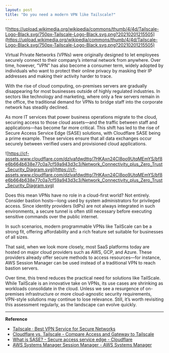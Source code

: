 ```yaml
---
layout: post
title: "Do you need a modern VPN like Tailscale?"
---
```


![https://upload.wikimedia.org/wikipedia/commons/thumb/4/4d/Tailscale-Logo-Black.svg/750px-Tailscale-Logo-Black.svg.png?20210201215505](https://upload.wikimedia.org/wikipedia/commons/thumb/4/4d/Tailscale-Logo-Black.svg/750px-Tailscale-Logo-Black.svg.png?20210201215505)

Virtual Private Networks (VPNs) were originally designed to let employees securely connect to their company’s internal network from anywhere. Over time, however, “VPN” has also become a consumer term, widely adopted by individuals who want to protect their online privacy by masking their IP addresses and making their activity harder to trace.

With the rise of cloud computing, on-premises servers are gradually disappearing for most businesses outside of highly regulated industries. In sectors like technology and marketing, where only a few servers remain in the office, the traditional demand for VPNs to bridge staff into the corporate network has steadily declined.


As more IT services that power business operations migrate to the cloud, securing access to those cloud assets—and the traffic between staff and applications—has become far more critical. This shift has led to the rise of Secure Access Service Edge (SASE) solutions, with Cloudflare SASE being a prime example. These services ensure that all data exchanges occur securely between verified users and provisioned cloud applications.

![https://cf-assets.www.cloudflare.com/dzlvafdwdttg/7HKAxn24Cl8po9UtqMEmYS/bf8e6b664b638e77c0a7cf59a943d3c3/Network_Connectivity_plus_Zero_Trust_Security_Diagram.svg](https://cf-assets.www.cloudflare.com/dzlvafdwdttg/7HKAxn24Cl8po9UtqMEmYS/bf8e6b664b638e77c0a7cf59a943d3c3/Network_Connectivity_plus_Zero_Trust_Security_Diagram.svg)

Does this mean VPNs have no role in a cloud-first world? Not entirely. Consider bastion hosts—long used by system administrators for privileged access. Since identity providers (IdPs) are not always integrated in such environments, a secure tunnel is often still necessary before executing sensitive commands over the public internet.

In such scenarios, modern programmable VPNs like TailScale can be a strong fit, offering affordability and a rich feature set suitable for businesses of all sizes.

That said, when we look more closely, most SaaS platforms today are hosted on major cloud providers such as AWS, GCP, and Azure. These providers already offer secure methods to access resources—for instance, AWS Session Manager can be used instead of a traditional VPN to reach bastion servers.

Over time, this trend reduces the practical need for solutions like TailScale. While TailScale is an innovative take on VPNs, its use cases are shrinking as workloads consolidate in the cloud. Unless we see a resurgence of on-premises infrastructure or more cloud-agnostic security requirements, VPN-style solutions may continue to lose relevance. Still, it’s worth revisiting this assessment regularly, as the landscape can evolve quickly.


---
**Reference**
- [Tailscale · Best VPN Service for Secure Networks](https://tailscale.com/)
- [Cloudflare vs. Tailscale - Compare Access and Gateway to Tailscale](https://tailscale.com/compare/cloudflare-access)
- [What is SASE? - Secure access service edge - Cloudflare](https://www.cloudflare.com/en-gb/learning/access-management/what-is-sase/)
- [AWS Systems Manager Session Manager - AWS Systems Manager](https://docs.aws.amazon.com/systems-manager/latest/userguide/session-manager.html)